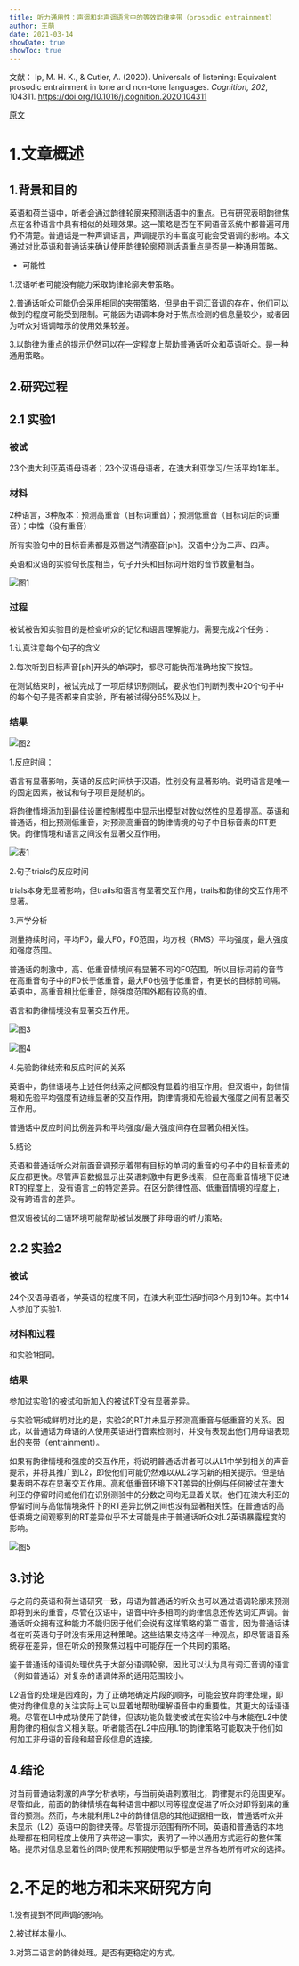 ```yaml
---
title: 听力通用性：声调和非声调语言中的等效韵律夹带（prosodic entrainment）
author: 王萌
date: 2021-03-14
showDate: true
showToc: true
---
```


文献：
Ip, M. H. K., & Cutler, A. (2020). Universals of listening: Equivalent prosodic entrainment in tone and non-tone languages. *Cognition, 202*, 104311. https://doi.org/10.1016/j.cognition.2020.104311

[原文](../Source_Files/2021-03-14-WM1.pdf)

# 1.文章概述

## 1.背景和目的

英语和荷兰语中，听者会通过韵律轮廓来预测话语中的重点。已有研究表明韵律焦点在各种语言中具有相似的处理效果。这一策略是否在不同语音系统中都普遍可用仍不清楚。普通话是一种声调语言，声调提示的丰富度可能会受语调的影响。本文通过对比英语和普通话来确认使用韵律轮廓预测话语重点是否是一种通用策略。

- 可能性

1.汉语听者可能没有能力采取韵律轮廓夹带策略。

2.普通话听众可能仍会采用相同的夹带策略，但是由于词汇音调的存在，他们可以做到的程度可能受到限制。可能因为语调本身对于焦点检测的信息量较少，或者因为听众对语调暗示的使用效果较差。

3.以韵律为重点的提示仍然可以在一定程度上帮助普通话听众和英语听众。是一种通用策略。

## 2.研究过程

## 2.1 实验1

### 被试

23个澳大利亚英语母语者；23个汉语母语者，在澳大利亚学习/生活平均1年半。

### 材料

2种语言，3种版本：预测高重音（目标词重音）；预测低重音（目标词后的词重音）；中性（没有重音）

所有实验句中的目标音素都是双唇送气清塞音[ph]。汉语中分为二声、四声。

英语和汉语的实验句长度相当，句子开头和目标词开始的音节数量相当。

![图1](../Supporting_Information/2021-03-14-WM1-fig1.png)

### 过程

被试被告知实验目的是检查听众的记忆和语言理解能力。需要完成2个任务：

1.认真注意每个句子的含义

2.每次听到目标声音[ph]开头的单词时，都尽可能快而准确地按下按钮。

在测试结束时，被试完成了一项后续识别测试，要求他们判断列表中20个句子中的每个句子是否都来自实验，所有被试得分65%及以上。

### 结果

![图2](../Supporting_Information/2021-03-14-WM1-fig2.png)

1.反应时间：

语言有显著影响，英语的反应时间快于汉语。性别没有显著影响。说明语言是唯一的固定因素，被试和句子项目是随机的。

将韵律情境添加到最佳设置控制模型中显示出模型对数似然性的显着提高。英语和普通话，相比预测低重音，对预测高重音的韵律情境的句子中目标音素的RT更快。韵律情境和语言之间没有显著交互作用。

![表1](../Supporting_Information/2021-03-14-WM1-table1.png)

2.句子trials的反应时间

trials本身无显著影响，但trails和语言有显著交互作用，trails和韵律的交互作用不显著。

3.声学分析

测量持续时间，平均F0，最大F0，F0范围，均方根（RMS）平均强度，最大强度和强度范围。

普通话的刺激中，高、低重音情境间有显著不同的F0范围，所以目标词前的音节在高重音句子中的F0长于低重音，最大F0也强于低重音，有更长的目标前间隔。英语中，高重音相比低重音，除强度范围外都有较高的值。

语言和韵律情境没有显著交互作用。

![图3](../Supporting_Information/2021-03-14-WM1-fig3.png)

![图4](../Supporting_Information/2021-03-14-WM1-fig4.png)

4.先验韵律线索和反应时间的关系

英语中，韵律语境与上述任何线索之间都没有显着的相互作用。但汉语中，韵律情境和先验平均强度有边缘显著的交互作用，韵律情境和先验最大强度之间有显著交互作用。

普通话中反应时间比例差异和平均强度/最大强度间存在显著负相关性。

5.结论

英语和普通话听众对前面音调预示着带有目标的单词的重音的句子中的目标音素的反应都更快。尽管声音数据显示出英语刺激中有更多线索，但在高重音情境下促进RT的程度上，没有语言上的特定差异。在区分韵律性高、低重音情境的程度上，没有跨语言的差异。

但汉语被试的二语环境可能帮助被试发展了非母语的听力策略。

## 2.2 实验2

### 被试

24个汉语母语者，学英语的程度不同，在澳大利亚生活时间3个月到10年。其中14人参加了实验1.

### 材料和过程

和实验1相同。

### 结果

参加过实验1的被试和新加入的被试RT没有显著差异。

与实验1形成鲜明对比的是，实验2的RT并未显示预测高重音与低重音的关系。因此，以普通话为母语的人使用英语进行音素检测时，并没有表现出他们用母语表现出的夹带（entrainment）。

如果有韵律情境和强度的交互作用，将说明普通话讲者可以从L1中学到相关的声音提示，并将其推广到L2，即使他们可能仍然难以从L2学习新的相关提示。但是结果表明不存在显著交互作用。高和低重音环境下RT差异的比例与任何被试在澳大利亚的停留时间或他们在识别测验中的分数之间均无显着关联。他们在澳大利亚的停留时间与高低情境条件下的RT差异比例之间也没有显著相关性。在普通话的高低语境之间观察到的RT差异似乎不太可能是由于普通话听众对L2英语暴露程度的影响。

![图5](../Supporting_Information/2021-03-14-WM1-fig5.png)

## 3.讨论

与之前的英语和荷兰语研究一致，母语为普通话的听众也可以通过语调轮廓来预测即将到来的重音，尽管在汉语中，语音中许多相同的韵律信息还传达词汇声调。普通话听众拥有这种能力不能归因于他们会说有这样策略的第二语言，因为普通话讲者在听英语句子时没有采用这种策略。这些结果支持这样一种观点，即尽管语音系统存在差异，但在听众的预聚焦过程中可能存在一个共同的策略。

鉴于普通话的语调处理优先于大部分语调轮廓，因此可以认为具有词汇音调的语言（例如普通话）对复杂的语调体系的适用范围较小。

L2语音的处理是困难的，为了正确地确定片段的顺序，可能会放弃韵律处理，即使对韵律信息的关注实际上可以显着地帮助理解语音中的重要性。其更大的话语语境。尽管在L1中成功使用了韵律，但该功能负载使被试在实验2中与未能在L2中使用韵律的相似含义相关联。听者能否在L2中应用L1的韵律策略可能取决于他们如何加工非母语的音段和超音段信息的连接。

## 4.结论

对当前普通话刺激的声学分析表明，与当前英语刺激相比，韵律提示的范围更窄。尽管如此，前面的韵律情境在每种语言中都以同等程度促进了听众对即将到来的重音的预测。然而，与未能利用L2中的韵律信息的其他证据相一致，普通话听众并未显示（L2）英语中的韵律夹带。尽管提示范围有所不同，英语和普通话的本地处理都在相同程度上使用了夹带这一事实，表明了一种以通用方式运行的整体策略。提示对信息显着性的同时使用和预期使用似乎都是世界各地所有听众的选择。

# 2.不足的地方和未来研究方向

1.没有提到不同声调的影响。

2.被试样本量小。

3.对第二语言的韵律处理。是否有更稳定的方式。
















